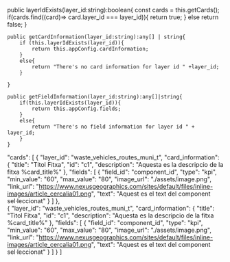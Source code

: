 

 public layerIdExists(layer_id:string):boolean{
        const cards = this.getCards();
        if(cards.find((card)=> card.layer_id === layer_id)){
            return true;
        }
        else return false;
    }

    public getCardInformation(layer_id:string):any[] | string{
        if (this.layerIdExists(layer_id)){
            return this.appConfig.cardInformation;
        }
        else{
            return "There's no card information for layer id " +layer_id;
        }

    }

    public getFieldInformation(layer_id:string):any[]|string{
        if(this.layerIdExists(layer_id)){
            return this.appConfig.fields;
        }
        else{
            return "There's no field information for layer id " + layer_id;
        }
    }
 "cards": [
        {
            "layer_id": "waste_vehicles_routes_muni_t",
            "card_information": {
                "title": "Titol Fitxa",
                "id": "c1",
                "description": "Aquesta es la descripcio de la fitxa %card_title%"
            },
            "fields": [
                {
                    "field_id": "component_id",
                    "type": "kpi",
                    "min_value": "60",
                    "max_value": "80",
                    "image_url": "./assets/image.png",
                    "link_url": "https://www.nexusgeographics.com/sites/default/files/inline-images/article_cercalia01.png",
                    "text": "Aquest es el text del component sel·leccionat"
                }
            ]
        },         
        {
            "layer_id": "waste_vehicles_routes_muni_t",
            "card_information": {
                "title": "Titol Fitxa",
                "id": "c1",
                "description": "Aquesta es la descripcio de la fitxa %card_title%"
            },
            "fields": [
                {
                    "field_id": "component_id",
                    "type": "kpi",
                    "min_value": "60",
                    "max_value": "80",
                    "image_url": "./assets/image.png",
                    "link_url": "https://www.nexusgeographics.com/sites/default/files/inline-images/article_cercalia01.png",
                    "text": "Aquest es el text del component sel·leccionat"
                }
            ]
        }
    ]
